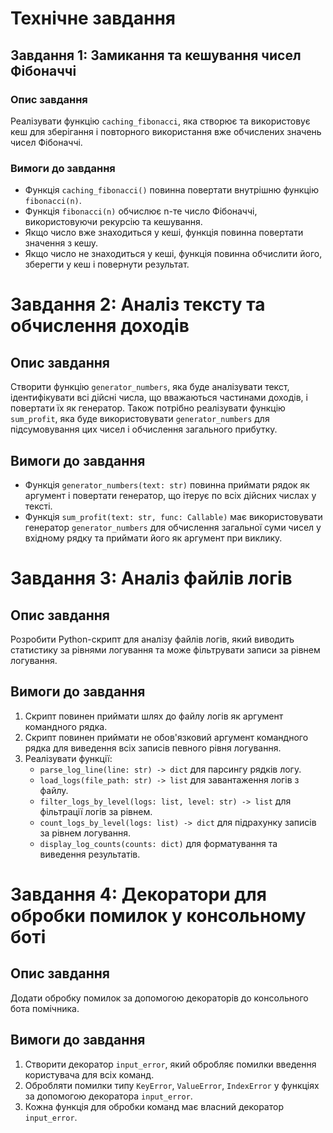 # Технічне завдання

## Завдання 1: Замикання та кешування чисел Фібоначчі

### Опис завдання

Реалізувати функцію `caching_fibonacci`, яка створює та використовує кеш для зберігання і повторного використання вже обчислених значень чисел Фібоначчі.

### Вимоги до завдання

- Функція `caching_fibonacci()` повинна повертати внутрішню функцію `fibonacci(n)`.
- Функція `fibonacci(n)` обчислює n-те число Фібоначчі, використовуючи рекурсію та кешування.
- Якщо число вже знаходиться у кеші, функція повинна повертати значення з кешу.
- Якщо число не знаходиться у кеші, функція повинна обчислити його, зберегти у кеш і повернути результат.

# Завдання 2: Аналіз тексту та обчислення доходів

## Опис завдання

Створити функцію `generator_numbers`, яка буде аналізувати текст, ідентифікувати всі дійсні числа, що вважаються частинами доходів, і повертати їх як генератор. Також потрібно реалізувати функцію `sum_profit`, яка буде використовувати `generator_numbers` для підсумовування цих чисел і обчислення загального прибутку.

## Вимоги до завдання

- Функція `generator_numbers(text: str)` повинна приймати рядок як аргумент і повертати генератор, що ітерує по всіх дійсних числах у тексті.
- Функція `sum_profit(text: str, func: Callable)` має використовувати генератор `generator_numbers` для обчислення загальної суми чисел у вхідному рядку та приймати його як аргумент при виклику.
# Завдання 3: Аналіз файлів логів

## Опис завдання

Розробити Python-скрипт для аналізу файлів логів, який виводить статистику за рівнями логування та може фільтрувати записи за рівнем логування.

## Вимоги до завдання

1. Скрипт повинен приймати шлях до файлу логів як аргумент командного рядка.
2. Скрипт повинен приймати не обов'язковий аргумент командного рядка для виведення всіх записів певного рівня логування.
3. Реалізувати функції:
   - `parse_log_line(line: str) -> dict` для парсингу рядків логу.
   - `load_logs(file_path: str) -> list` для завантаження логів з файлу.
   - `filter_logs_by_level(logs: list, level: str) -> list` для фільтрації логів за рівнем.
   - `count_logs_by_level(logs: list) -> dict` для підрахунку записів за рівнем логування.
   - `display_log_counts(counts: dict)` для форматування та виведення результатів.
# Завдання 4: Декоратори для обробки помилок у консольному боті

## Опис завдання

Додати обробку помилок за допомогою декораторів до консольного бота помічника.

## Вимоги до завдання

1. Створити декоратор `input_error`, який обробляє помилки введення користувача для всіх команд.
2. Обробляти помилки типу `KeyError`, `ValueError`, `IndexError` у функціях за допомогою декоратора `input_error`.
3. Кожна функція для обробки команд має власний декоратор `input_error`.
